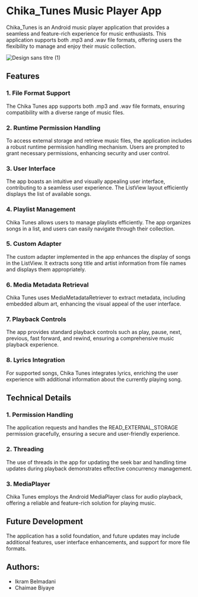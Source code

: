 # Chika_Tunes Music Player App

Chika_Tunes is an Android music player application that provides a seamless and feature-rich experience for music enthusiasts. This application supports both .mp3 and .wav file formats, offering users the flexibility to manage and enjoy their music collection.

![Design sans titre (1)](https://github.com/ikram28/Chika-Tunes/assets/86806466/5faf537e-c645-4a4f-8770-41d57bdd68fa)


## Features
### 1. File Format Support
The Chika Tunes app supports both .mp3 and .wav file formats, ensuring compatibility with a diverse range of music files.

### 2. Runtime Permission Handling
To access external storage and retrieve music files, the application includes a robust runtime permission handling mechanism. Users are prompted to grant necessary permissions, enhancing security and user control.

### 3. User Interface
The app boasts an intuitive and visually appealing user interface, contributing to a seamless user experience. The ListView layout efficiently displays the list of available songs.

### 4. Playlist Management
Chika Tunes allows users to manage playlists efficiently. The app organizes songs in a list, and users can easily navigate through their collection.

### 5. Custom Adapter
The custom adapter implemented in the app enhances the display of songs in the ListView. It extracts song title and artist information from file names and displays them appropriately.

### 6. Media Metadata Retrieval
Chika Tunes uses MediaMetadataRetriever to extract metadata, including embedded album art, enhancing the visual appeal of the user interface.

### 7. Playback Controls
The app provides standard playback controls such as play, pause, next, previous, fast forward, and rewind, ensuring a comprehensive music playback experience.

### 8. Lyrics Integration
For supported songs, Chika Tunes integrates lyrics, enriching the user experience with additional information about the currently playing song.

## Technical Details
### 1. Permission Handling
The application requests and handles the READ_EXTERNAL_STORAGE permission gracefully, ensuring a secure and user-friendly experience.

### 2. Threading
The use of threads in the app for updating the seek bar and handling time updates during playback demonstrates effective concurrency management.

### 3. MediaPlayer
Chika Tunes employs the Android MediaPlayer class for audio playback, offering a reliable and feature-rich solution for playing music.

## Future Development
The application has a solid foundation, and future updates may include additional features, user interface enhancements, and support for more file formats. 

## Authors:
- Ikram Belmadani
- Chaimae Biyaye
